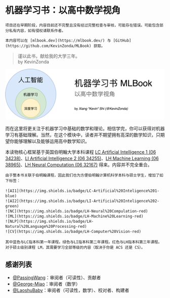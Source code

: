 # 机器学习书：以高中数学视角

```admonish warning title="施工中..."
项目还在早期阶段，内容目前还不完整且没有经过完整检查与审核，可能存在错误。可能包含部分私有内容，如有侵权请联系作者。  
```

```admonish info title="访问地址"
本内容可以在 [mlbook.dev](https://mlbook.dev/) 与 [GitHub](https://github.com/KevinZonda/MLBook) 获取。
```

> 谨以此书，献给我的大学三年。  
> by KevinZonda

![](assets/cover.png)

而在这里将更关注于机器学习中基础的数学和理论。相信学完，你可以获得对机器学习有基础理解。当然，在这个模块中，读者并不期望拥有高深的数学知识，只期望你能够理解以及能够运用高中数学知识。

本读物核心框架基于英国伯明翰大学本科课程 [LC Artificial Intelligence 1 (06 34238)](https://program-and-modules-handbook.bham.ac.uk/webhandbooks/WebHandbooks-control-servlet?Action=getModuleDetailsList&pgSubj=06&pgCrse=34238&searchTerm=002022)、[LI Artificial Intelligence 2 (06 34255)](https://program-and-modules-handbook.bham.ac.uk/webhandbooks/WebHandbooks-control-servlet?Action=getModuleDetailsList&pgSubj=06&pgCrse=34255&searchTerm=002022)、[LH Machine Learning (06 38965)](https://program-and-modules-handbook.bham.ac.uk/webhandbooks/WebHandbooks-control-servlet?Action=getModuleDetailsList&pgSubj=06&pgCrse=38965&searchTerm=002023)、[LH Neural Computation (06 32167)](https://program-and-modules-handbook.bham.ac.uk/webhandbooks/WebHandbooks-control-servlet?Action=getModuleDetailsList&pgSubj=06&pgCrse=32167&searchTerm=002022) 得来。内容并不完全重合。


```admonish note title="适用于伯明翰大学学生的标签"
由于整本书关联于伯明翰课程，因此我们也为方便伯明翰计算机科学本科与硕士学生，增加了如下标签：

![AI1](https://img.shields.io/badge/LC-Artificial%20Inteligence%201-blue)
![AI2](https://img.shields.io/badge/LI-Artificial%20Inteligence%202-green)
![NC](https://img.shields.io/badge/LH-Neural%20Compulation-red)
![ML](https://img.shields.io/badge/LH-Machine%20Learning-red)
![NLP](https://img.shields.io/badge/LH-Natural%20Language%20Processing-red)
![CV](https://img.shields.io/badge/LH-Computer%20Vision-red)

其中蓝色与LC指本科第一年课程。绿色与LI指本科第二年课程。红色与LH指本科第三年课程。对于硕士级别课程 LM，其需要学习全部等级的内容（取决于你是 ACS 还是 CS）。
```

## 感谢列表

- [@PassingWang](https://github.com/PassingWang)：审阅者（可读性）、贡献者
- [@George-Miao](https://github.com/George-Miao)：审阅者（数学）
- [@LaoshuBaby](https://github.com/LaoshuBaby)：审阅者（可读性，数学）、校对者、构建者
